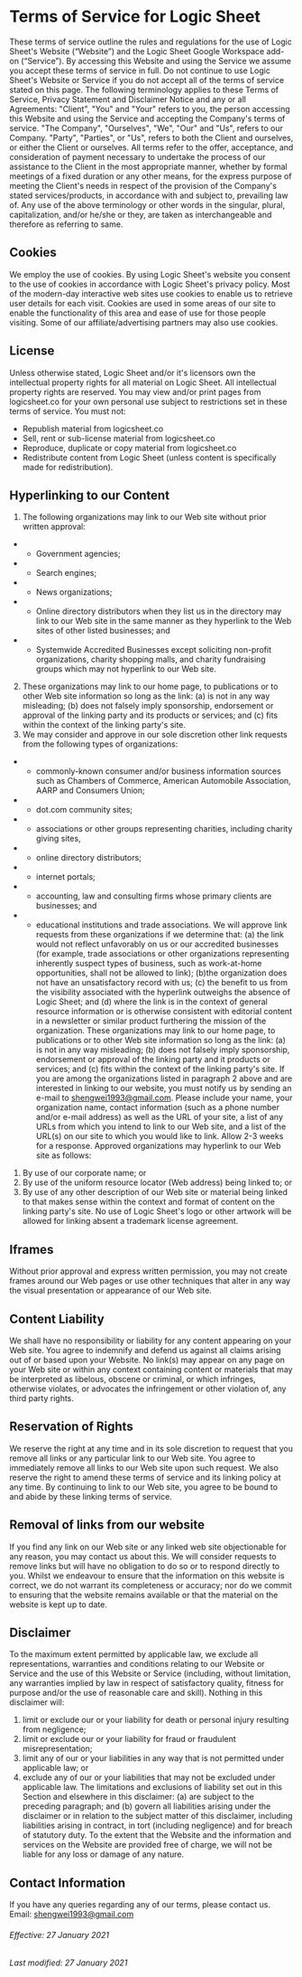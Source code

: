 # Terms of Service for Logic Sheet

These terms of service outline the rules and regulations for the use of Logic Sheet's Website (“Website”) and the Logic Sheet Google Workspace add-on (“Service”).
By accessing this Website and using the Service we assume you accept these terms of service in full. Do not continue to use Logic Sheet's Website or Service if you do not accept all of the terms of service stated on this page.
The following terminology applies to these Terms of Service, Privacy Statement and Disclaimer Notice and any or all Agreements: "Client", "You" and "Your" refers to you, the person accessing this Website and using the Service and accepting the Company's terms of service. "The Company", "Ourselves", "We", "Our" and "Us", refers to our Company. "Party", "Parties", or "Us", refers to both the Client and ourselves, or either the Client or ourselves. All terms refer to the offer, acceptance, and consideration of payment necessary to undertake the process of our assistance to the Client in the most appropriate manner, whether by formal meetings of a fixed duration or any other means, for the express purpose of meeting the Client's needs in respect of the provision of the Company's stated services/products, in accordance with and subject to, prevailing law of. Any use of the above terminology or other words in the singular, plural, capitalization, and/or he/she or they, are taken as interchangeable and therefore as referring to same.
## Cookies
We employ the use of cookies. By using Logic Sheet's website you consent to the use of cookies in accordance with Logic Sheet's privacy policy.
Most of the modern-day interactive web sites use cookies to enable us to retrieve user details for each visit. Cookies are used in some areas of our site to enable the functionality of this area and ease of use for those people visiting. Some of our affiliate/advertising partners may also use cookies.
## License
Unless otherwise stated, Logic Sheet and/or it's licensors own the intellectual property rights for all material on Logic Sheet. All intellectual property rights are reserved. You may view and/or print pages from logicsheet.co for your own personal use subject to restrictions set in these terms of service.
You must not:
- Republish material from logicsheet.co
- Sell, rent or sub-license material from logicsheet.co
- Reproduce, duplicate or copy material from logicsheet.co
- Redistribute content from Logic Sheet (unless content is specifically made for redistribution).
## Hyperlinking to our Content
1. The following organizations may link to our Web site without prior written approval:
- - Government agencies;
- - Search engines;
- - News organizations;
- - Online directory distributors when they list us in the directory may link to our Web site in the same manner as they hyperlink to the Web sites of other listed businesses; and
- - Systemwide Accredited Businesses except soliciting non-profit organizations, charity shopping malls, and charity fundraising groups which may not hyperlink to our Web site.
2. These organizations may link to our home page, to publications or to other Web site information so long as the link: (a) is not in any way misleading; (b) does not falsely imply sponsorship, endorsement or approval of the linking party and its products or services; and (c) fits within the context of the linking party's site.
3. We may consider and approve in our sole discretion other link requests from the following types of organizations:
- - commonly-known consumer and/or business information sources such as Chambers of Commerce, American Automobile Association, AARP and Consumers Union;
- - dot.com community sites;
- - associations or other groups representing charities, including charity giving sites,
- - online directory distributors;
- - internet portals;
- - accounting, law and consulting firms whose primary clients are businesses; and
- - educational institutions and trade associations.
We will approve link requests from these organizations if we determine that: (a) the link would not reflect unfavorably on us or our accredited businesses (for example, trade associations or other organizations representing inherently suspect types of business, such as work-at-home opportunities, shall not be allowed to link); (b)the organization does not have an unsatisfactory record with us; (c) the benefit to us from the visibility associated with the hyperlink outweighs the absence of Logic Sheet; and (d) where the link is in the context of general resource information or is otherwise consistent with editorial content in a newsletter or similar product furthering the mission of the organization.
These organizations may link to our home page, to publications or to other Web site information so long as the link: (a) is not in any way misleading; (b) does not falsely imply sponsorship, endorsement or approval of the linking party and it products or services; and (c) fits within the context of the linking party's site.
If you are among the organizations listed in paragraph 2 above and are interested in linking to our website, you must notify us by sending an e-mail to shengwei1993@gmail.com. Please include your name, your organization name, contact information (such as a phone number and/or e-mail address) as well as the URL of your site, a list of any URLs from which you intend to link to our Web site, and a list of the URL(s) on our site to which you would like to link. Allow 2-3 weeks for a response.
Approved organizations may hyperlink to our Web site as follows:
1. By use of our corporate name; or
2. By use of the uniform resource locator (Web address) being linked to; or
3. By use of any other description of our Web site or material being linked to that makes sense within the context and format of content on the linking party's site.
No use of Logic Sheet's logo or other artwork will be allowed for linking absent a trademark license agreement.
## Iframes
Without prior approval and express written permission, you may not create frames around our Web pages or use other techniques that alter in any way the visual presentation or appearance of our Web site.
## Content Liability
We shall have no responsibility or liability for any content appearing on your Web site. You agree to indemnify and defend us against all claims arising out of or based upon your Website. No link(s) may appear on any page on your Web site or within any context containing content or materials that may be interpreted as libelous, obscene or criminal, or which infringes, otherwise violates, or advocates the infringement or other violation of, any third party rights.
## Reservation of Rights
We reserve the right at any time and in its sole discretion to request that you remove all links or any particular link to our Web site. You agree to immediately remove all links to our Web site upon such request. We also reserve the right to amend these terms of service and its linking policy at any time. By continuing to link to our Web site, you agree to be bound to and abide by these linking terms of service.
## Removal of links from our website
If you find any link on our Web site or any linked web site objectionable for any reason, you may contact us about this. We will consider requests to remove links but will have no obligation to do so or to respond directly to you.
Whilst we endeavour to ensure that the information on this website is correct, we do not warrant its completeness or accuracy; nor do we commit to ensuring that the website remains available or that the material on the website is kept up to date.
## Disclaimer
To the maximum extent permitted by applicable law, we exclude all representations, warranties and conditions relating to our Website or Service and the use of this Website or Service (including, without limitation, any warranties implied by law in respect of satisfactory quality, fitness for purpose and/or the use of reasonable care and skill). Nothing in this disclaimer will:
1. limit or exclude our or your liability for death or personal injury resulting from negligence;
2. limit or exclude our or your liability for fraud or fraudulent misrepresentation;
3. limit any of our or your liabilities in any way that is not permitted under applicable law; or
4. exclude any of our or your liabilities that may not be excluded under applicable law.
The limitations and exclusions of liability set out in this Section and elsewhere in this disclaimer: (a) are subject to the preceding paragraph; and (b) govern all liabilities arising under the disclaimer or in relation to the subject matter of this disclaimer, including liabilities arising in contract, in tort (including negligence) and for breach of statutory duty.
To the extent that the Website and the information and services on the Website are provided free of charge, we will not be liable for any loss or damage of any nature.
## Contact Information
If you have any queries regarding any of our terms, please contact us.
Email: shengwei1993@gmail.com

###### Effective: 27 January 2021
###### Last modified: 27 January 2021

